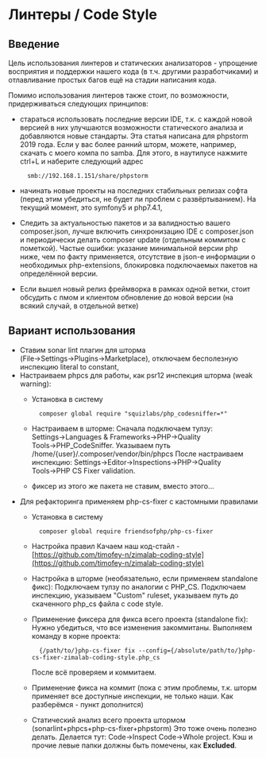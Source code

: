 # Линтеры / Code Style

## Введение

Цель использования линтеров и статических анализаторов - упрощение восприятия и поддержки нашего кода (в т.ч. другими разработчиками) и отлавливание простых багов ещё на стадии написания кода.

Помимо использования линтеров также стоит, по возможности, придерживаться следующих принципов:

- стараться использовать последние версии IDE, т.к. с каждой новой версией в них улучшаются возможности статического анализа и добавляются новые стандарты. Эта статья написана для phpstorm 2019 года. Если у вас более ранний шторм, можете, например, скачать с моего компа по samba. Для этого, в наутилусе нажмите ctrl+L и наберите следующий адрес

        smb://192.168.1.151/share/phpstorm

- начинать новые проекты на последних стабильных релизах софта (перед этим убедиться, не будет ли проблем с развёртыванием). На текущий момент, это symfony5 и php7.4.1,
- Следить за актуальностью пакетов и за валидностью вашего composer.json, лучше включить синхронизацию IDE с composer.json и периодически делать composer update (отдельным коммитом с пометкой). Частые ошибки: указание минимальной версии php ниже, чем по факту применяется, отсутствие в json-е информации о необходимых php-extensions, блокировка подключаемых пакетов на определённой версии.
- Если вышел новый релиз фреймворка в рамках одной ветки, стоит обсудить с пмом и клиентом обновление до новой версии (на всякий случай, в отдельной ветке)

## **Вариант использования**

- Ставим sonar lint плагин для шторма (File→Settings→Plugins→Marketplace), отключаем бесполезную инспекцию literal to constant,
- Настраиваем phpcs для работы, как psr12 инспекция шторма (weak warning):
    - Установка в систему

            composer global require "squizlabs/php_codesniffer=*"

    - Настраиваем в шторме: 
    Сначала подключаем тулзу: Settings→Languages & Frameworks→PHP→Quality Tools→PHP_CodeSniffer. Указываем путь /home/{user}/.composer/vendor/bin/phpcs
    После настраиваем инспекцию: Settings→Editor→Inspections→PHP→Quality Tools→PHP CS Fixer validation.
    - фиксер из этого же пакета не ставим, вместо этого...
- Для рефакторинга применяем php-cs-fixer с кастомными правилами
    - Установка в систему

            composer global require friendsofphp/php-cs-fixer

    - Настройка правил
    Качаем наш код-стайл - [https://github.com/timofey-n/zimalab-coding-style](https://github.com/timofey-n/zimalab-coding-style)
    - Настройка в шторме (необязательно, если применяем standalone фикс): Подключаем тулзу по аналогии с PHP_CS. Подключаем инспекцию, указываем "Custom" ruleset, указываем путь до скаченного php_cs файла с code style.
    - Применение фиксера для фикса всего проекта (standalone fix):
    Нужно убедиться, что все изменения закоммитаны. Выполняем команду в корне проекта:

            {/path/to/}php-cs-fixer fix --config={/absolute/path/to/}php-cs-fixer-zimalab-coding-style.php_cs

        После всё проверяем и коммитаем.

    - Применение фикса на коммит (пока с этим проблемы, т.к. шторм применяет все доступные инспекции, не только наши. Как разберёмся - пункт дополнится)
    - Статический анализ всего проекта штормом (sonarlint+phpcs+php-cs-fixer+phpstorm)
    Это тоже очень полезно делать. Делается тут: Code→Inspect Code→Whole project. Кэш и прочие левые папки должны быть помечены, как **Excluded**.
